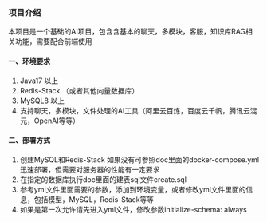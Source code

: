 ### 项目介绍

本项目是一个基础的AI项目，包含含基本的聊天，多模块，客服，知识库RAG相关功能，需要配合前端使用

#### 一、环境要求
1. Java17 以上
2. Redis-Stack （或者其他向量数据库）
3. MySQL8 以上
4. 支持聊天，多模块，文件处理的AI工具（阿里云百炼，百度云千帆，腾讯云混元，OpenAI等等）

#### 二、部署方式
1. 创建MySQL和Redis-Stack 如果没有可参照doc里面的docker-compose.yml迅速部署，但需要对服务器的性能有一定要求
2. 在指定的数据库执行doc里面的建表sql文件create.sql
3. 参考yml文件里面需要的参数，添加到环境变量，或者修改yml文件里面的信息，包括模型，MySQL，Redis-Stack等等
4. 如果是第一次允许请先进入yml文件，修改参数initialize-schema: always